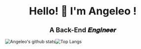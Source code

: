 <div align='center'>
    <h1>
        <big>
        Hello! 👋 I'm 
        <a url="https://github.com/Angeleo4869">Angeleo</a>
        !
    	</big>
    </h1>
    <h2>A Back-End 𝑬𝒏𝒈𝒊𝒏𝒆𝒆𝒓</h2>
</div>

![Angeleo's github stats](https://github-readme-stats.vercel.app/api?username=Angeleo4869&show_icons=true&theme=buefy?count_private=true)![Top Langs](https://github-readme-stats.vercel.app/api/top-langs/?username=Angeleo4869&hide=javascript,CSS)

<!--
**Angeleo4869/Angeleo4869** is a ✨ _special_ ✨ repository because its `README.md` (this file) appears on your GitHub profile.

Here are some ideas to get you started:

- 🔭 I’m currently working on ...
- 🌱 I’m currently learning ...
- 👯 I’m looking to collaborate on ...
- 🤔 I’m looking for help with ...
- 💬 Ask me about ...
- 📫 How to reach me: ...
- 😄 Pronouns: ...
- ⚡ Fun fact: ...
-->
